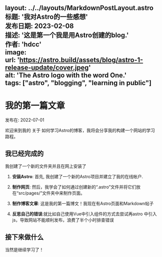 layout: ../../layouts/MarkdownPostLayout.astro
标题: '我对Astro的一些感想'  
发布日期: 2023-02-08  
描述: '这是第一个我是用Astro创建的blog.'  
作者: 'hdcc'  
image:  
    url: 'https://astro.build/assets/blog/astro-1-release-update/cover.jpeg'   
    alt: 'The Astro logo with the word One.'  
tags: ["astro", "blogging", "learning in public"]  
---
# 我的第一篇文章

发布在: 2022-07-01

欢迎来到我的 关于 如何学习Astro的博客，我将会分享我的构建一个网站的学习路程。


## 我已经完成的
我创建了一个新的文件夹并且在网上安装了
1. **安装Astro**: 首先, 我创建了一个新的Astro项目并建立了我的在线帐户.

2. **制作网页**: 然后，我学会了如何通过创建新的“.astro”文件并将它们放在“src/pages/”文件夹中来制作页面。

3. **制作博客文章**: 这是我的第一篇博文！我现在有Astro页面和Markdown帖子

4. **反思自己的错误**:就比如自己使用Vue中引入组件的方式去尝试再astro 中引入js，导致网站不能顺利发布，浪费了半个小时排查错误
## 接下来做什么

当然是继续学习了！
